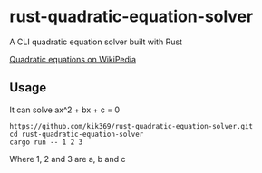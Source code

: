 # rust-quadratic-equation-solver

A CLI quadratic equation solver built with Rust

[Quadratic equations on WikiPedia](https://en.wikipedia.org/wiki/Quadratic_equation)

## Usage

It can solve ax^2 + bx + c = 0

```
https://github.com/kik369/rust-quadratic-equation-solver.git
cd rust-quadratic-equation-solver
cargo run -- 1 2 3
```
Where 1, 2 and 3 are a, b and c
